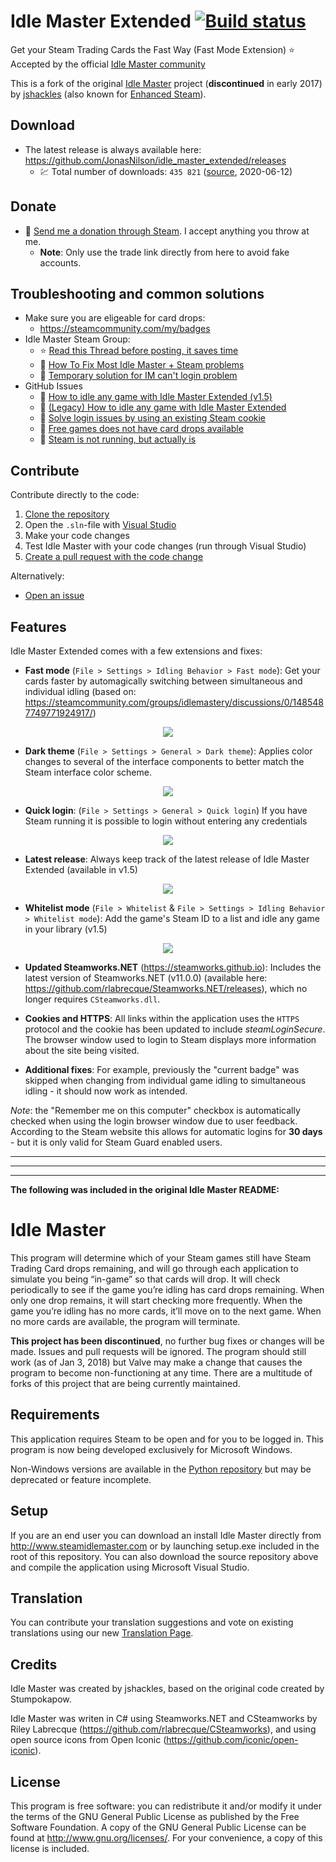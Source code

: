 Idle Master Extended [![Build status](https://ci.appveyor.com/api/projects/status/96wf12emnlbmo4sj?svg=true)](https://ci.appveyor.com/project/JonasNilson/idle-master-extended)
===========
 Get your Steam Trading Cards the Fast Way (Fast Mode Extension)
 ⭐️ Accepted by the official [Idle Master community](https://steamcommunity.com/groups/idlemastery/discussions/0/1485487749771924917/)
 
This is a fork of the original [Idle Master](https://github.com/jshackles/idle_master) project (**discontinued** in early 2017) by [jshackles](https://github.com/jshackles) (also known for [Enhanced Steam](https://github.com/jshackles/Enhanced_Steam)).

Download
-------
* The latest release is always available here: https://github.com/JonasNilson/idle_master_extended/releases
  * 💹 Total number of downloads: `435 821` ([source](https://somsubhra.com/github-release-stats/?username=JonasNilson&repository=idle_master_extended), 2020-06-12)

Donate
-------
* 🎉 [Send me a donation through Steam](https://steamcommunity.com/tradeoffer/new/?partner=180303553&token=gOgA5lWk). I accept anything you throw at me.
  * **Note**: Only use the trade link directly from here to avoid fake accounts. 

Troubleshooting and common solutions
-------
* Make sure you are eligeable for card drops:
  * https://steamcommunity.com/my/badges
* Idle Master Steam Group:
  * ⭐ [Read this Thread before posting, it saves time](https://steamcommunity.com/groups/idlemastery/discussions/0/152392786912268315/) 
  * 🔧 [How To Fix Most Idle Master + Steam problems](https://steamcommunity.com/groups/idlemastery/discussions/0/133257636766989675/)
  * 🔧 [Temporary solution for IM can't login problem](https://steamcommunity.com/groups/idlemastery/discussions/0/1697168437864920721/)
* GitHub Issues
  * 🔧 [How to idle any game with Idle Master Extended (v1.5)](https://github.com/JonasNilson/idle_master_extended/releases/tag/v1.5)
  * 🔧 [(Legacy) How to idle any game with Idle Master Extended](https://github.com/JonasNilson/idle_master_extended/issues/36)
  * 🔧 [Solve login issues by using an existing Steam cookie](https://github.com/JonasNilson/idle_master_extended/issues/27#issuecomment-577597720)
  * 🔧 [Free games does not have card drops available](https://github.com/JonasNilson/idle_master_extended/issues/38#issuecomment-604059701)
  * 🔧 [Steam is not running, but actually is](https://github.com/JonasNilson/idle_master_extended/issues/45#issuecomment-611694923)

Contribute
-------

Contribute directly to the code:
1. [Clone the repository](https://help.github.com/en/github/creating-cloning-and-archiving-repositories/cloning-a-repository)
1. Open the `.sln`-file with [Visual Studio](https://visualstudio.microsoft.com/)
1. Make your code changes
1. Test Idle Master with your code changes (run through Visual Studio)
1. [Create a pull request with the code change](https://help.github.com/en/github/collaborating-with-issues-and-pull-requests/proposing-changes-to-your-work-with-pull-requests)

Alternatively: 
* [Open an issue](https://github.com/JonasNilson/idle_master_extended/issues)

Features
-------
Idle Master Extended comes with a few extensions and fixes:

* **Fast mode** (`File > Settings > Idling Behavior > Fast mode`): Get your cards faster by automagically switching between simultaneous and individual idling (based on: https://steamcommunity.com/groups/idlemastery/discussions/0/1485487749771924917/)
<p align="center">
  <img src ="https://i.imgur.com/5DSvi3e.jpg"/>
</p>

* **Dark theme** (`File > Settings > General > Dark theme`): Applies color changes to several of the interface components to better match the Steam interface color scheme.
<p align="center">
  <img src ="https://i.imgur.com/DM8wnbm.png"/>
</p>

* **Quick login**: (`File > Settings > General > Quick login`) If you have Steam running it is possible to login without entering any credentials
<p align="center">
  <img src ="https://i.imgur.com/6tnHIk4.png"/>
</p>

* **Latest release**: Always keep track of the latest release of Idle Master Extended (available in v1.5)
<p align="center">
  <img src ="https://i.imgur.com/EosesDk.png"/>
</p>

* **Whitelist mode** (`File > Whitelist` & `File > Settings > Idling Behavior > Whitelist mode`): Add the game's Steam ID to a list and idle any game in your library (v1.5)
<p align="center">
  <img src ="https://i.imgur.com/CAwgi68.png"/>
</p>

* **Updated Steamworks.NET** (https://steamworks.github.io): Includes the latest version of Steamworks.NET (v11.0.0) (available here: https://github.com/rlabrecque/Steamworks.NET/releases), which no longer requires `CSteamworks.dll`.

* **Cookies and HTTPS**: All links within the application uses the `HTTPS` protocol and the cookie has been updated to include *steamLoginSecure*. The browser window used to login to Steam displays more information about the site being visited.

* **Additional fixes**: For example, previously the "current badge" was skipped when changing from individual game idling to simultaneous idling - it should now work as intended. 

*Note*: the "Remember me on this computer" checkbox is automatically checked when using the login browser window due to user feedback. According to the Steam website this allows for automatic logins for **30 days** - but it is only valid for Steam Guard enabled users.

---
---
---

**The following was included in the original Idle Master README:**

Idle Master
===========

This program will determine which of your Steam games still have Steam Trading Card drops remaining, and will go through each application to simulate you being “in-game” so that cards will drop.  It will check periodically to see if the game you’re idling has card drops remaining.  When only one drop remains, it will start checking more frequently.  When the game you’re idling has no more cards, it’ll move on to the next game.  When no more cards are available, the program will terminate.

**This project has been discontinued**, no further bug fixes or changes will be made.  Issues and pull requests will be ignored.  The program should still work (as of Jan 3, 2018) but Valve may make a change that causes the program to become non-functioning at any time.  There are a multitude of forks of this project that are being currently maintained.

Requirements
-------

This application requires Steam to be open and for you to be logged in.  This program is now being developed exclusively for Microsoft Windows.

Non-Windows versions are available in the [Python repository](https://github.com/jshackles/idle_master_py) but may be deprecated or feature incomplete.

Setup
-------

If you are an end user you can download an install Idle Master directly from http://www.steamidlemaster.com or by launching setup.exe included in the root of this repository.  You can also download the source repository above and compile the application using Microsoft Visual Studio.

Translation
-------

You can contribute your translation suggestions and vote on existing translations using our new [Translation Page](http://translate.steamidlemaster.com).

Credits
-------

Idle Master was created by jshackles, based on the original code created by Stumpokapow.

Idle Master was writen in C# using Steamworks.NET and CSteamworks by Riley Labrecque (https://github.com/rlabrecque/CSteamworks), and using open source icons from Open Iconic (https://github.com/iconic/open-iconic).

License
-------

This program is free software: you can redistribute it and/or modify it under the terms of the GNU General Public License as published by the Free Software Foundation.  A copy of the GNU General Public License can be found at http://www.gnu.org/licenses/.  For your convenience, a copy of this license is included.
